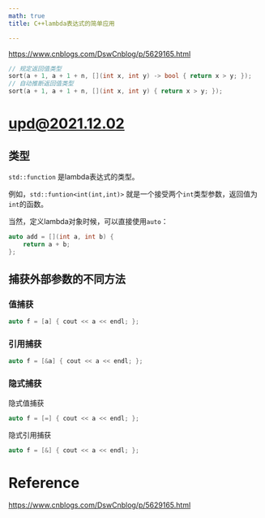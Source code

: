 ```yaml
---
math: true
title: C++lambda表达式的简单应用

---
```


<https://www.cnblogs.com/DswCnblog/p/5629165.html>

```cpp
// 规定返回值类型
sort(a + 1, a + 1 + n, [](int x, int y) -> bool { return x > y; });
// 自动推断返回值类型
sort(a + 1, a + 1 + n, [](int x, int y) { return x > y; });
```

# upd@2021.12.02

## 类型

`std::function` 是lambda表达式的类型。

例如，`std::funtion<int(int,int)>` 就是一个接受两个`int`类型参数，返回值为`int`的函数。

当然，定义lambda对象时候，可以直接使用`auto`：
```cpp
auto add = [](int a, int b) {
    return a + b;
};
```

## 捕获外部参数的不同方法

### 值捕获
```cpp
auto f = [a] { cout << a << endl; }; 
```
### 引用捕获
```cpp
auto f = [&a] { cout << a << endl; }; 
```
### 隐式捕获
隐式值捕获
```cpp
auto f = [=] { cout << a << endl; }; 
```
隐式引用捕获
```cpp
auto f = [&] { cout << a << endl; }; 
```

# Reference
<https://www.cnblogs.com/DswCnblog/p/5629165.html>

